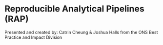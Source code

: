 # Reproducible Analytical Pipelines (RAP)

Presented and created by: Catrin Cheung & Joshua Halls from the ONS Best Practice and Impact Division
